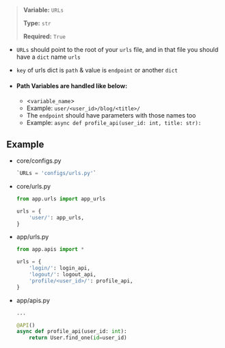 > <b>Variable:</b> `URLs` 
> 
> <b>Type:</b> `str` 
> 
> <b>Required:</b> `True`

- `URLs` should point to the root of your `urls` file,
and in that file you should have a `dict` name `urls`
- `key` of urls dict is `path` & value is `endpoint` or another `dict`

- #### Path Variables are handled like below:

    - <`variable_name`>
    - Example: `user/<user_id>/blog/<title>/`
    - The `endpoint` should have parameters with those names too
    - Example: `async def profile_api(user_id: int, title: str):`

## Example

- core/configs.py
    ```python
    `URLs = 'configs/urls.py'`
    ```
- core/urls.py
    ```python
    from app.urls import app_urls

    urls = {
        'user/': app_urls,
    }
    ```
- app/urls.py
    ```python
    from app.apis import *
    
    urls = {
        'login/': login_api,
        'logout/': logout_api,
        'profile/<user_id>/': profile_api,
    }
    ```

- app/apis.py
    ```python
    ...
    
    @API()
    async def profile_api(user_id: int):
        return User.find_one(id=user_id)
    ```